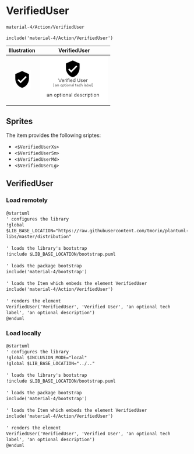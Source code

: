 # VerifiedUser


```text
material-4/Action/VerifiedUser
```

```text
include('material-4/Action/VerifiedUser')
```



| Illustration | VerifiedUser |
| :---: | :---: |
| ![illustration for Illustration](../../material-4/Action/VerifiedUser.png) | ![illustration for VerifiedUser](../../material-4/Action/VerifiedUser.Local.png) |



## Sprites
The item provides the following sriptes:

- `<$VerifiedUserXs>`
- `<$VerifiedUserSm>`
- `<$VerifiedUserMd>`
- `<$VerifiedUserLg>`





## VerifiedUser

### Load remotely
```plantuml
@startuml
' configures the library
!global $LIB_BASE_LOCATION="https://raw.githubusercontent.com/tmorin/plantuml-libs/master/distribution"

' loads the library's bootstrap
!include $LIB_BASE_LOCATION/bootstrap.puml

' loads the package bootstrap
include('material-4/bootstrap')

' loads the Item which embeds the element VerifiedUser
include('material-4/Action/VerifiedUser')

' renders the element
VerifiedUser('VerifiedUser', 'Verified User', 'an optional tech label', 'an optional description')
@enduml
```

### Load locally
```plantuml
@startuml
' configures the library
!global $INCLUSION_MODE="local"
!global $LIB_BASE_LOCATION="../.."

' loads the library's bootstrap
!include $LIB_BASE_LOCATION/bootstrap.puml

' loads the package bootstrap
include('material-4/bootstrap')

' loads the Item which embeds the element VerifiedUser
include('material-4/Action/VerifiedUser')

' renders the element
VerifiedUser('VerifiedUser', 'Verified User', 'an optional tech label', 'an optional description')
@enduml
```

